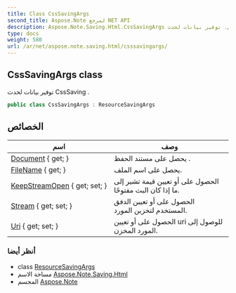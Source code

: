 ```yaml
---
title: Class CssSavingArgs
second_title: Aspose.Note لمرجع NET API
description: Aspose.Note.Saving.Html.CssSavingArgs فصل. توفير بيانات لحدث CssSaving .
type: docs
weight: 580
url: /ar/net/aspose.note.saving.html/csssavingargs/
---
```

## CssSavingArgs class

توفير بيانات لحدث CssSaving .

```csharp
public class CssSavingArgs : ResourceSavingArgs
```

## الخصائص

| اسم | وصف |
| --- | --- |
| [Document](../../aspose.note.saving.html/resourcesavingargs/document/) { get; } | يحصل على مستند الحفظ . |
| [FileName](../../aspose.note.saving.html/resourcesavingargs/filename/) { get; } | يحصل على اسم الملف. |
| [KeepStreamOpen](../../aspose.note.saving.html/resourcesavingargs/keepstreamopen/) { get; set; } | الحصول على أو تعيين قيمة تشير إلى ما إذا كان البث مفتوحًا. |
| [Stream](../../aspose.note.saving.html/resourcesavingargs/stream/) { get; set; } | الحصول على أو تعيين الدفق المستخدم لتخزين المورد. |
| [Uri](../../aspose.note.saving.html/resourcesavingargs/uri/) { get; set; } | الحصول على أو تعيين uri للوصول إلى المورد المخزن. |

### أنظر أيضا

* class [ResourceSavingArgs](../resourcesavingargs/)
* مساحة الاسم [Aspose.Note.Saving.Html](../../aspose.note.saving.html/)
* المجسم [Aspose.Note](../../)


